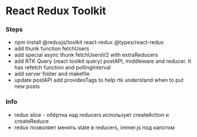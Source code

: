 # React Redux Toolkit

### Steps

- npm install @reduxjs/toolkit react-redux @types/react-redux
- add thunk function fetchUsers
- add special async thunk fetchUsersV2 with extraReducers
- add RTK Query (react toolkit query) postAPI, middleware and reducer. It has refetch function and pollingInterval
- add server folder and makefile
- update postAPI add providesTags to help rtk understand when to put new posts

### Info

- redux slice - обёртка над reducers использует createAction и createReduce
- redux позволяет менять state в reducers, immer.js под капотом
